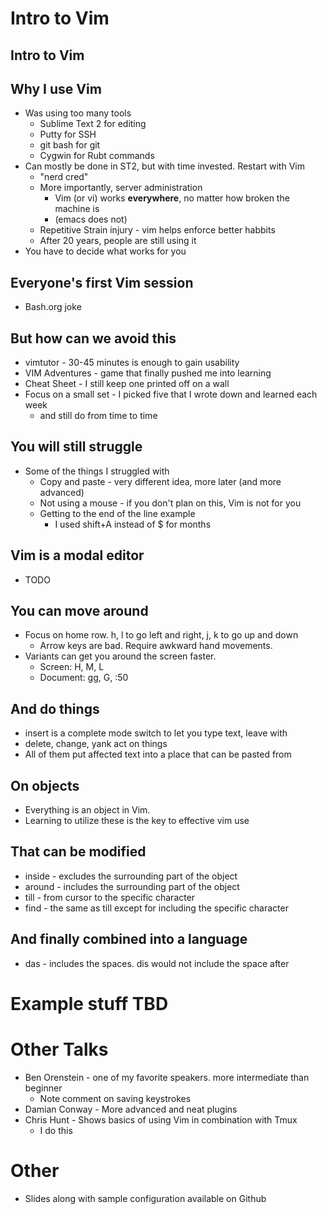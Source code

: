 # Intro to Vim

## Intro to Vim

## Why I use Vim

* Was using too many tools
  * Sublime Text 2 for editing
  * Putty for SSH
  * git bash for git
  * Cygwin for Rubt commands
* Can mostly be done in ST2, but with time invested.  Restart with Vim
  * "nerd cred"
  * More importantly, server administration
    * Vim (or vi) works **everywhere**, no matter how broken the machine is
    * (emacs does not)
  * Repetitive Strain injury - vim helps enforce better habbits
  * After 20 years, people are still using it
* You have to decide what works for you

## Everyone's first Vim session

* Bash.org joke

## But how can we avoid this

* vimtutor - 30-45 minutes is enough to gain usability
* VIM Adventures - game that finally pushed me into learning
* Cheat Sheet - I still keep one printed off on a wall
* Focus on a small set - I picked five that I wrote down and learned each week
  * and still do from time to time

## You will still struggle

* Some of the things I struggled with
  * Copy and paste - very different idea, more later (and more advanced)
  * Not using a mouse - if you don't plan on this, Vim is not for you
  * Getting to the end of the line example
    * I used shift+A<ESC> instead of $ for months

## Vim is a modal editor

* TODO

## You can move around

* Focus on home row.  h, l to go left and right, j, k to go up and down
  * Arrow keys are bad.  Require awkward hand movements.
* Variants can get you around the screen faster.
  * Screen: H, M, L
  * Document: gg, G, :50

## And do things

* insert is a complete mode switch to let you type text, leave with <ESC>
* delete, change, yank act on things
* All of them put affected text into a place that can be pasted from

## On objects

* Everything is an object in Vim.
* Learning to utilize these is the key to effective vim use

## That can be modified

* inside - excludes the surrounding part of the object
* around - includes the surrounding part of the object
* till - from cursor to the specific character
* find - the same as till except for including the specific character

## And finally combined into a language

* das - includes the spaces.  dis would not include the space after

# Example stuff TBD

# Other Talks

* Ben Orenstein - one of my favorite speakers.  more intermediate than beginner
  * Note comment on saving keystrokes
* Damian Conway - More advanced and neat plugins
* Chris Hunt - Shows basics of using Vim in combination with Tmux
  * I do this

# Other

* Slides along with sample configuration available on Github
